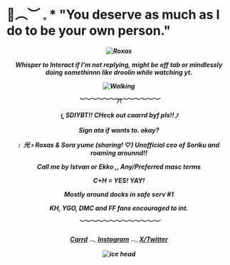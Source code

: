 

# 🍁︵︶ 𓈒 * "You deserve as much as I do to be your own person."
<h5 align="center"


![Roxas](a8876b339d430aa8a79079ca165bf14b.gif)


        
Whisper to Interact if I'm not replying, might be off tab or mindlessly doing somethinnn like droolin while watching yt.

![Walking](roxas.gif)

︶︶︶︶︶︶ꔫ︶︶︶︶︶︶


𐔌 SDIYBT!! CHeck out caarrd byf pls!! 𐦯

Sign ata if wants to. okay?


:  光 › Roxas & Sora yume (sharing! ♡) Unofficial ceo of Soriku and roaming arounnd!!

Call me by Istvan or Ekko ,, Any/Preferred masc terms

C+H = YES! YAY!

Mostly around docks in safe serv #1

KH, YGO, DMC and FF fans encouraged to int.


︶︶︶︶︶︶︶︶︶︶︶︶︶


[Carrd](https://ekkointroduct.carrd.co/)
𓂃
[Instagram](https://www.instagram.com/cultsren/)
𓂃
[X/Twitter](https://x.com/echoedtes)







![ice head](roxas-kh2.gif)
